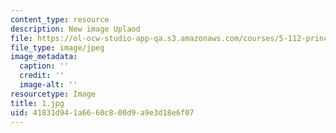 ```yaml
---
content_type: resource
description: New image Uplaod
file: https://ol-ocw-studio-app-qa.s3.amazonaws.com/courses/5-112-principles-of-chemical-science-fall-2005/41831d941a6660c800d9a9e3d18e6f07_1.jpg
file_type: image/jpeg
image_metadata:
  caption: ''
  credit: ''
  image-alt: ''
resourcetype: Image
title: 1.jpg
uid: 41831d94-1a66-60c8-00d9-a9e3d18e6f07
---
```

